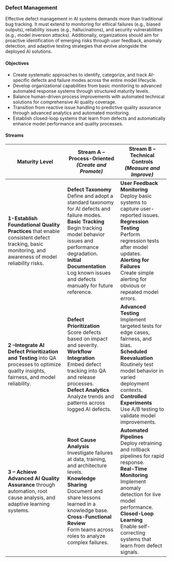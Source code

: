 ### Defect Management

Effective defect management in AI systems demands more than traditional bug tracking. It must extend to monitoring for ethical failures (e.g., biased outputs), reliability issues (e.g., hallucinations), and security vulnerabilities (e.g., model inversion attacks). Additionally, organizations should aim for proactive identification of emerging risks through user feedback, anomaly detection, and adaptive testing strategies that evolve alongside the deployed AI solutions.

#### Objectives

- Create systematic approaches to identify, categorize, and track AI-specific defects and failure modes across the entire model lifecycle.
- Develop organizational capabilities from basic monitoring to advanced automated response systems through structured maturity levels.
- Balance human-driven process improvements with automated technical solutions for comprehensive AI quality coverage.
- Transition from reactive issue handling to predictive quality assurance through advanced analytics and automated monitoring.
- Establish closed-loop systems that learn from defects and automatically enhance model performance and quality processes.

#### Streams

| Maturity Level | Stream A – Process-Oriented *(Create and Promote)* | Stream B – Technical Controls *(Measure and Improve)* |
|----------------|-----------------------------------------------------|--------------------------------------------------------|
| **1-Establish Foundational Quality Practices** that enable consistent defect tracking, basic monitoring, and awareness of model reliability risks. | **Defect Taxonomy**<br>Define and adopt a standard taxonomy for AI defects and failure modes.<br>**Basic Tracking**<br>Begin tracking model behavior issues and performance degradation.<br>**Initial Documentation**<br>Log known issues and defects manually for future reference. | **User Feedback Monitoring**<br>Deploy basic systems to capture user-reported issues.<br>**Regression Testing**<br>Perform regression tests after model updates.<br>**Alerting for Failures**<br>Create simple alerting for obvious or repeated model errors. |
| **2 –Integrate AI Defect Prioritization and Testing** into QA processes to optimize quality insights, fairness, and model reliability.| **Defect Prioritization**<br>Score defects based on impact and severity.<br>**Workflow Integration**<br>Embed defect tracking into QA and release processes.<br>**Defect Analytics**<br>Analyze trends and patterns across logged AI defects. | **Advanced Testing**<br>Implement targeted tests for edge cases, fairness, and bias.<br>**Scheduled Reevaluation**<br>Routinely test model behavior in varied deployment contexts.<br>**Controlled Experiments**<br>Use A/B testing to validate model improvements. |
| **3 – Achieve Advanced AI Quality Assurance** through automation, root cause analysis, and adaptive learning systems. | **Root Cause Analysis**<br>Investigate failures at data, training, and architecture levels.<br>**Knowledge Sharing**<br>Document and share lessons learned in a knowledge base.<br>**Cross-Functional Review**<br>Form teams across roles to analyze complex failures. | **Automated Pipelines**<br>Deploy retraining and rollback pipelines for rapid response.<br>**Real-Time Monitoring**<br>Implement anomaly detection for live model performance.<br>**Closed-Loop Learning**<br>Enable self-correcting systems that learn from defect signals. |
